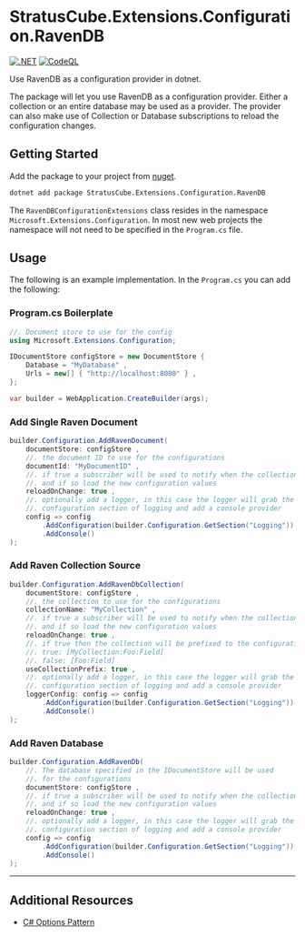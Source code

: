 # StratusCube.Extensions.Configuration.RavenDB

[![.NET](https://github.com/StratusCube/StratusCube.Extensions.Configuration.RavenDB/actions/workflows/dotnet.yml/badge.svg)](https://github.com/StratusCube/StratusCube.Extensions.Configuration.RavenDB/actions/workflows/dotnet.yml) 
[![CodeQL](https://github.com/StratusCube/StratusCube.Extensions.Configuration.RavenDB/actions/workflows/codeql-analysis.yml/badge.svg)](https://github.com/StratusCube/StratusCube.Extensions.Configuration.RavenDB/actions/workflows/codeql-analysis.yml)

Use RavenDB as a configuration provider in dotnet.

The package will let you use RavenDB as a configuration provider. Either a collection or an entire database may be used as a provider. The provider can also make use of Collection or Database subscriptions to reload the configuration changes.

## Getting Started

Add the package to your project from [nuget](https://www.nuget.org/packages/StratusCube.Extensions.Configuration.RavenDB).

```bash
dotnet add package StratusCube.Extensions.Configuration.RavenDB
```

The `RavenDBConfigurationExtensions` class resides in the namespace `Microsoft.Extensions.Configuration`. In most new web projects the namespace will not need to be specified in the `Program.cs` file.

## Usage

The following is an example implementation. In the `Program.cs` you can add the following:

### Program.cs Boilerplate

```csharp
//. Document store to use for the config
using Microsoft.Extensions.Configuration;

IDocumentStore configStore = new DocumentStore {
    Database = "MyDatabase" ,
    Urls = new[] { "http://localhost:8080" } ,
};

var builder = WebApplication.CreateBuilder(args);
```

### Add Single Raven Document

```csharp
builder.Configuration.AddRavenDocument(
    documentStore: configStore ,
    //. the document ID to use for the configurations
    documentId: "MyDocumentID" ,
    //. if true a subscriber will be used to notify when the collection has changed
    //. and if so load the new configuration values
    reloadOnChange: true ,
    //. optionally add a logger, in this case the logger will grab the
    //. configuration section of logging and add a console provider
    config => config
        .AddConfiguration(builder.Configuration.GetSection("Logging"))
        .AddConsole()
);
```

### Add Raven Collection Source

```csharp
builder.Configuration.AddRavenDbCollection(
    documentStore: configStore ,
    //. the collection to use for the configurations
    collectionName: "MyCollection" ,
    //. if true a subscriber will be used to notify when the collection has changed
    //. and if so load the new configuration values
    reloadOnChange: true ,
    //. if true then the collection will be prefixed to the configuration keys
    //. true: [MyCollection:Foo:Field]
    //. false: [Foo:Field]
    useCollectionPrefix: true ,
    //. optionally add a logger, in this case the logger will grab the
    //. configuration section of logging and add a console provider
    loggerConfig: config => config
        .AddConfiguration(builder.Configuration.GetSection("Logging"))
        .AddConsole()
);
```

### Add Raven Database

```csharp
builder.Configuration.AddRavenDb(
    //. The database specified in the IDocumentStore will be used
    //. for the configurations
    documentStore: configStore ,
    //. if true a subscriber will be used to notify when the collection has changed
    //. and if so load the new configuration values
    reloadOnChange: true ,
    //. optionally add a logger, in this case the logger will grab the
    //. configuration section of logging and add a console provider
    config => config
        .AddConfiguration(builder.Configuration.GetSection("Logging"))
        .AddConsole()
);
```

---

## Additional Resources

- [C# Options Pattern](https://docs.microsoft.com/en-us/dotnet/core/extensions/options)
